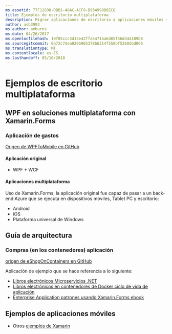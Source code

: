 ```yaml
---
ms.assetid: 77F12838-DBB1-48AC-ACF8-B934998B6EC8
title: Ejemplos de escritorio multiplataforma
description: Migrar aplicaciones de escritorio a aplicaciones móviles multiplataforma.
author: asb3993
ms.author: amburns
ms.date: 04/26/2017
ms.openlocfilehash: 19f05ccc3d15e42ffa5471ba6d85f56dd4d189b8
ms.sourcegitcommit: 0a72c7dea020b965378b6314f558bf5360dbd066
ms.translationtype: MT
ms.contentlocale: es-ES
ms.lasthandoff: 05/10/2018
---
```

# <a name="cross-platform-desktop-samples"></a>Ejemplos de escritorio multiplataforma

## <a name="wpf-to-cross-platform-with-xamarinforms"></a>WPF en soluciones multiplataforma con Xamarin.Forms

### <a name="expenses-app"></a>Aplicación de gastos

[Origen de WPFToMobile en GitHub](https://github.com/nishanil/WPFToMobile)

#### <a name="original-app"></a>Aplicación original

* WPF + WCF

#### <a name="cross-platform-apps"></a>Aplicaciones multiplataforma

Uso de Xamarin.Forms, la aplicación original fue capaz de pasar a un back-end Azure que se ejecuta en dispositivos móviles, Tablet PC y escritorio:

* Android
* iOS
* Plataforma universal de Windows

## <a name="architecture-guidance"></a>Guía de arquitectura

### <a name="eshop-on-containers-app"></a>Compras (en los contenedores) aplicación

[origen de eShopOnContainers en GitHub](https://github.com/dotnet-architecture/eShopOnContainers)

Aplicación de ejemplo que se hace referencia a lo siguiente:

* [Libros electrónicos Microservicios .NET](https://aka.ms/microservicesebook)
* [Libros electrónicos en contenedores de Docker ciclo de vida de aplicación](https://aka.ms/dockerlifecycleebook)
* [Enterprise Application patrones usando Xamarin.Forms ebook](~/xamarin-forms/enterprise-application-patterns/index.md)

## <a name="mobile-app-samples"></a>Ejemplos de aplicaciones móviles

* Otros [ejemplos de Xamarin](https://developer.xamarin.com/samples/)
